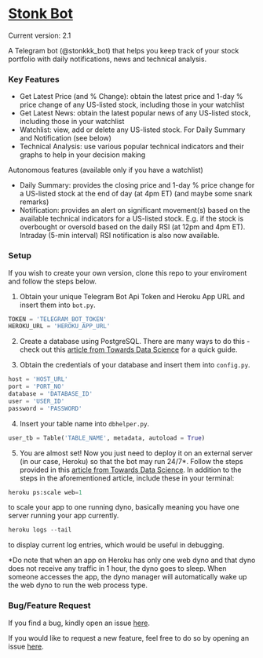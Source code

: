 # [Stonk Bot](http://t.me/stonkkk_bot)

Current version: 2.1

A Telegram bot (@stonkkk_bot) that helps you keep track of your stock portfolio with daily notifications, news and technical analysis.

### Key Features

* Get Latest Price (and % Change): obtain the latest price and 1-day % price change of any US-listed stock, including those in your watchlist
* Get Latest News: obtain the latest popular news of any US-listed stock, including those in your watchlist
* Watchlist: view, add or delete any US-listed stock. For Daily Summary and Notification (see below)
* Technical Analysis: use various popular technical indicators and their graphs to help in your decision making

Autonomous features (available only if you have a watchlist)
* Daily Summary: provides the closing price and 1-day % price change for a US-listed stock at the end of day (at 4pm ET) (and maybe some snark remarks)
* Notification: provides an alert on significant movement(s) based on the available technical indicators for a US-listed stock. E.g. if the stock is overbought or oversold based on the daily RSI (at 12pm and 4pm ET). Intraday (5-min interval) RSI notification is also now available.

### Setup

If you wish to create your own version, clone this repo to your enviroment and follow the steps below.  

1. Obtain your unique Telegram Bot Api Token and Heroku App URL and insert them into `bot.py`.

```python
TOKEN = 'TELEGRAM_BOT_TOKEN'
HEROKU_URL = 'HEROKU_APP_URL'
```

2. Create a database using PostgreSQL. There are many ways to do this - check out this [article from Towards Data Science](https://towardsdatascience.com/a-practical-guide-to-getting-set-up-with-postgresql-a1bf37a0cfd7) for a quick guide. 

3. Obtain the credentials of your database and insert them into `config.py`.

```python
host = 'HOST_URL' 
port = 'PORT_NO'
database = 'DATABASE_ID'
user = 'USER_ID'
password = 'PASSWORD'
```

4. Insert your table name into `dbhelper.py`.

```python
user_tb = Table('TABLE_NAME', metadata, autoload = True)
```

5. You are almost set! Now you just need to deploy it on an external server (in our case, Heroku) so that the bot may run 24/7*. Follow the steps provided in this [article from Towards Data Science](https://towardsdatascience.com/how-to-deploy-a-telegram-bot-using-heroku-for-free-9436f89575d2). In addition to the steps in the aforementioned article, include these in your terminal:

```python
heroku ps:scale web=1
```
to scale your app to one running dyno, basically meaning you have one server running your app currently.

```python
heroku logs --tail
```
to display current log entries, which would be useful in debugging. 

*Do note that when an app on Heroku has only one web dyno and that dyno does not receive any traffic in 1 hour, the dyno goes to sleep. When someone accesses the app, the dyno manager will automatically wake up the web dyno to run the web process type.

### Bug/Feature Request

If you find a bug, kindly open an issue [here](https://github.com/mugger007/stonk-bot/issues/new?assignees=&labels=&template=bug_report.md&title=).

If you would like to request a new feature, feel free to do so by opening an issue [here](https://github.com/mugger007/stonk-bot/issues/new?assignees=&labels=&template=feature_request.md&title=).
